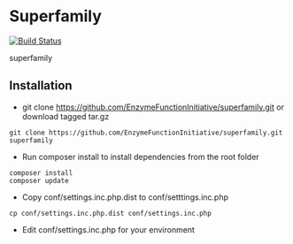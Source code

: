 # Superfamily

[![Build Status](https://www.travis-ci.com/EnzymeFunctionInitiative/superfamily.svg?branch=master)](https://www.travis-ci.com/EnzymeFunctionInitiative/superfamily)

superfamily

## Installation

* git clone https://github.com/EnzymeFunctionInitiative/superfamily.git or download tagged tar.gz
```
git clone https://github.com/EnzymeFunctionInitiative/superfamily.git superfamily
```
* Run composer install to install dependencies from the root folder
```
composer install
composer update
```
* Copy conf/settings.inc.php.dist to conf/setttings.inc.php
```
cp conf/settings.inc.php.dist conf/settings.inc.php
```
* Edit conf/settings.inc.php for your environment

